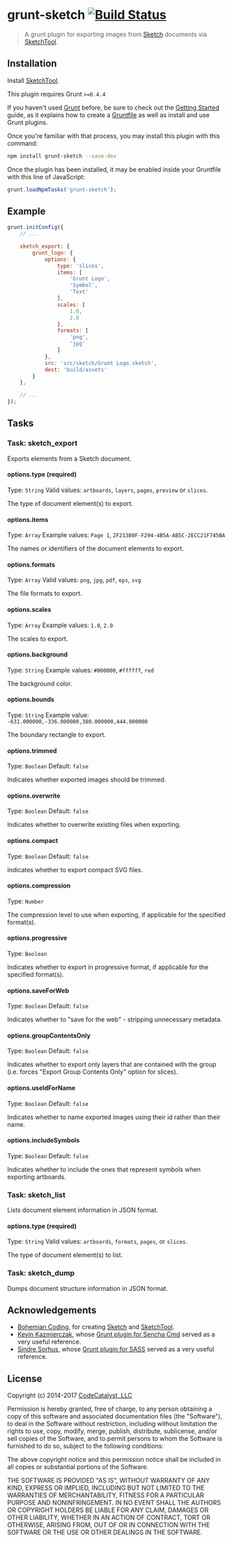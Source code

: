 # grunt-sketch [![Build Status](https://travis-ci.org/CodeCatalyst/grunt-sketch.png?branch=master)](https://travis-ci.org/CodeCatalyst/grunt-sketch)

> A grunt plugin for exporting images from [Sketch](http://bohemiancoding.com/sketch/) documents via [SketchTool](http://bohemiancoding.com/sketch/tool/).

## Installation

Install [SketchTool](http://bohemiancoding.com/sketch/tool/).

This plugin requires Grunt `>=0.4.4`

If you haven't used [Grunt](http://gruntjs.com/) before, be sure to check out the [Getting Started](http://gruntjs.com/getting-started) guide, as it explains how to create a [Gruntfile](http://gruntjs.com/sample-gruntfile) as well as install and use Grunt plugins.

Once you're familiar with that process, you may install this plugin with this command:

```bash
npm install grunt-sketch --save-dev
```

Once the plugin has been installed, it may be enabled inside your Gruntfile with this line of JavaScript:

```js
grunt.loadNpmTasks('grunt-sketch');
```

## Example

```js
grunt.initConfig({
	// ...

	sketch_export: {
		grunt_logo: {
			options: {
				type: 'slices',
				items: [
					'Grunt Logo',
					'Symbol',
					'Text'
				],
				scales: [
					1.0,
					2.0
				],
				formats: [
					'png',
					'jpg'
				]
			},
			src: 'src/sketch/Grunt Logo.sketch',
			dest: 'build/assets'
		}
	},

	// ...
});
```

## Tasks

### Task: sketch_export

Exports elements from a Sketch document.

#### options.type (required)
Type: `String`
Valid values: `artboards`, `layers`, `pages`, `preview` or `slices`.

The type of document element(s) to export.

#### options.items
Type: `Array`
Example values: `Page 1`, `2F21380F-F294-4B5A-AB5C-2ECC21F745BA`

The names or identifiers of the document elements to export.

#### options.formats
Type: `Array`
Valid values: `png`, `jpg`, `pdf`, `eps`, `svg`

The file formats to export.

#### options.scales
Type: `Array`
Example values: `1.0`, `2.0`

The scales to export.

#### options.background
Type: `String`
Example values: `#000000`, `#ffffff`, `red`

The background color.

#### options.bounds
Type: `String`
Example value: `-631.000000,-336.000000,380.000000,444.000000`

The boundary rectangle to export.

#### options.trimmed
Type: `Boolean`
Default: `false`

Indicates whether exported images should be trimmed.

#### options.overwrite
Type: `Boolean`
Default: `false`

Indicates whether to overwrite existing files when exporting.

#### options.compact
Type: `Boolean`
Default: `false`

Indicates whether to export compact SVG files.

#### options.compression
Type: `Number`

The compression level to use when exporting, if applicable for the specified format(s).

#### options.progressive
Type: `Boolean`

Indicates whether to export in progressive format, if applicable for the specified format(s).

#### options.saveForWeb
Type: `Boolean`
Default: `false`

Indicates whether to "save for the web" - stripping unnecessary metadata.

#### options.groupContentsOnly
Type: `Boolean`
Default: `false`

Indicates whether to export only layers that are contained with the group (i.e. forces "Export Group Contents Only" option for slices).

#### options.useIdForName
Type: `Boolean`
Default: `false`

Indicates whether to name exported images using their id rather than their name.

#### options.includeSymbols
Type: `Boolean`
Default: `false`

Indicates whether to include the ones that represent symbols when exporting artboards.

### Task: sketch_list

Lists document element information in JSON format.

#### options.type (required)
Type: `String`
Valid values: `artboards`, `formats`, `pages`, or `slices`.

The type of document element(s) to list.

### Task: sketch_dump

Dumps document structure information in JSON format.

## Acknowledgements

* [Bohemian Coding](http://bohemiancoding.com/about-us/), for creating [Sketch](http://bohemiancoding.com/sketch/) and [SketchTool](http://bohemiancoding.com/sketch/tool/).
* [Kevin Kazmierczak](https://github.com/kazmiekr), whose [Grunt plugin for Sencha Cmd](https://github.com/kazmiekr/grunt-sencha-build) served as a very useful reference.
* [Sindre Sorhus](https://github.com/sindresorhus), whose [Grunt plugin for SASS](https://github.com/gruntjs/grunt-contrib-sass) served as a very useful reference.

## License

Copyright (c) 2014-2017 [CodeCatalyst, LLC](http://www.codecatalyst.com/)

Permission is hereby granted, free of charge, to any person
obtaining a copy of this software and associated documentation
files (the "Software"), to deal in the Software without
restriction, including without limitation the rights to use,
copy, modify, merge, publish, distribute, sublicense, and/or sell
copies of the Software, and to permit persons to whom the
Software is furnished to do so, subject to the following
conditions:

The above copyright notice and this permission notice shall be
included in all copies or substantial portions of the Software.

THE SOFTWARE IS PROVIDED "AS IS", WITHOUT WARRANTY OF ANY KIND,
EXPRESS OR IMPLIED, INCLUDING BUT NOT LIMITED TO THE WARRANTIES
OF MERCHANTABILITY, FITNESS FOR A PARTICULAR PURPOSE AND
NONINFRINGEMENT. IN NO EVENT SHALL THE AUTHORS OR COPYRIGHT
HOLDERS BE LIABLE FOR ANY CLAIM, DAMAGES OR OTHER LIABILITY,
WHETHER IN AN ACTION OF CONTRACT, TORT OR OTHERWISE, ARISING
FROM, OUT OF OR IN CONNECTION WITH THE SOFTWARE OR THE USE OR
OTHER DEALINGS IN THE SOFTWARE.
